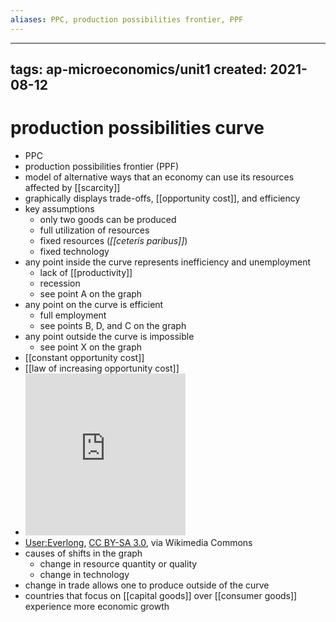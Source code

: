 ```yaml
---
aliases: PPC, production possibilities frontier, PPF
---
```

---
tags: ap-microeconomics/unit1 
created: 2021-08-12
---

# production possibilities curve

- PPC
- production possibilities frontier (PPF)
- model of alternative ways that an economy can use its resources affected by [[scarcity]]
- graphically displays trade-offs, [[opportunity cost]], and efficiency
- key assumptions
	- only two goods can be produced
	- full utilization of resources
	- fixed resources (*[[ceteris paribus]]*)
	- fixed technology
- any point inside the curve represents inefficiency and unemployment
	- lack of [[productivity]]
	- recession
	- see point A on the graph
- any point on the curve is efficient
	- full employment
	- see points B, D, and C on the graph
- any point outside the curve is impossible
	- see point X on the graph
- [[constant opportunity cost]]
- [[law of increasing opportunity cost]]
- <iframe frameborder=0 height=259 width=256 src="https://upload.wikimedia.org/wikipedia/commons/thumb/6/67/Production_Possibilities_Frontier_Curve.svg/256px-Production_Possibilities_Frontier_Curve.svg.png"></iframe>
- <a href="https://commons.wikimedia.org/wiki/File:Production_Possibilities_Frontier_Curve.svg">User:Everlong</a>, <a href="http://creativecommons.org/licenses/by-sa/3.0/">CC BY-SA 3.0</a>, via Wikimedia Commons
- causes of shifts in the graph
	- change in resource quantity or quality
	- change in technology
- change in trade allows one to produce outside of the curve
- countries that focus on [[capital goods]] over [[consumer goods]] experience more economic growth 
